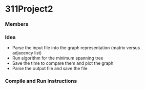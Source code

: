 # 311Project2

### Members

### Idea
- Parse the input file into the graph representation (matrix versus adjacency list)
- Run algorithm for the minimum spanning tree
- Save the time to compare them and plot the graph
- Parse the output file and save the file

### Compile and Run Instructions